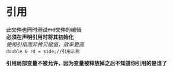 # **引用**  
~~此文件也同时测试md文件的编辑~~  
**必须在声明引用时将其初始化**  
*使用引用而非拷贝赋值，效率更高*  
`double & rd = side;//引用示例`  
  
**引用局部变量不被允许，因为变量被释放掉之后不知道你引用的是谁了**